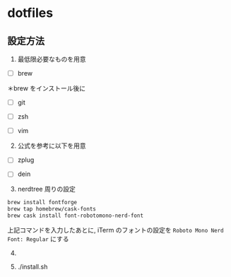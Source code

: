 # dotfiles

## 設定方法

1. 最低限必要なものを用意

- [ ] brew

＊brew をインストール後に

- [ ] git

- [ ] zsh

- [ ] vim

2. 公式を参考に以下を用意

- [ ] zplug

- [ ] dein

3. nerdtree 周りの設定

```zsh
brew install fontforge
brew tap homebrew/cask-fonts
brew cask install font-robotomono-nerd-font
```

上記コマンドを入力したあとに, iTerm のフォントの設定を `Roboto Mono Nerd Font: Regular` にする

4. 

5. ./install.sh
